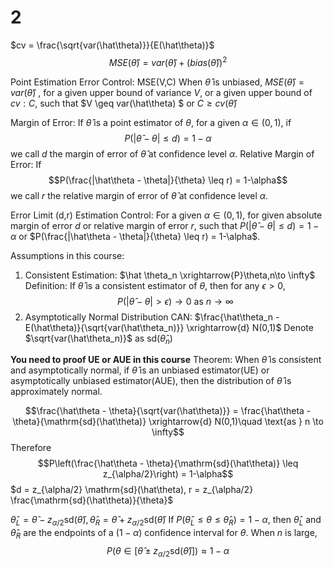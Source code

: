 # 2
$cv = \frac{\sqrt{var(\hat\theta)}}{E(\hat\theta)}$
$$MSE(\hat{\theta}) = var(\hat{\theta}) + (bias(\hat{\theta}))^2$$

Point Estimation Error Control: MSE(V,C)
When $\hat\theta$ is unbiased, $MSE(\hat\theta) = var(\hat\theta)$ , for a given upper bound of variance $V$, or a given upper bound of $cv: C$, such that $V \geq var(\hat\theta) $ or $C \geq cv(\hat\theta)$

Margin of Error:
If $\hat \theta$ is a point estimator of $\theta$, for a given $\alpha \in (0,1)$, if $$P(|\hat\theta - \theta| \leq d) = 1-\alpha$$ we call $d$ the margin of error of $\hat\theta$ at confidence level $\alpha$. 
Relative Margin of Error:
If $$P(\frac{|\hat\theta - \theta|}{\theta} \leq r) = 1-\alpha$$ we call $r$ the relative margin of error of $\hat\theta$ at confidence level $\alpha$. 

Error Limit (d,r) Estimation Control:
For a given $\alpha \in (0,1)$, for given absolute margin of error $d$ or relative margin of error $r$, such that $P(|\hat\theta - \theta| \leq d) = 1-\alpha$ or $P(\frac{|\hat\theta - \theta|}{\theta} \leq r) = 1-\alpha$.

Assumptions in this course:
1. Consistent Estimation: $\hat \theta_n \xrightarrow{P}\theta,n\to \infty$
Definition: If $\hat\theta$ is a consistent estimator of $\theta$, then for any $\epsilon > 0$,
$$P(|\hat\theta - \theta| > \epsilon) \to 0 \text{ as } n \to \infty$$
2. Asymptotically Normal Distribution CAN: $\frac{\hat\theta_n - E(\hat\theta)}{\sqrt{var(\hat\theta_n)}} \xrightarrow{d} N(0,1)$ 
Denote $\sqrt{var(\hat\theta_n)}$ as $\mathrm{sd}(\hat\theta_n)$

**You need to proof UE or AUE in this course**
Theorem: When $\hat\theta$ is consistent and asymptotically normal, if $\hat \theta$ is an unbiased estimator(UE) or asymptotically unbiased estimator(AUE), then the distribution of $\hat\theta$ is approximately normal.

$$\frac{\hat\theta - \theta}{\sqrt{var(\hat\theta)}} = \frac{\hat\theta - \theta}{\mathrm{sd}(\hat\theta)} \xrightarrow{d} N(0,1)\quad \text{as } n \to \infty$$
Therefore $$P\left(\frac{\hat\theta - \theta}{\mathrm{sd}(\hat\theta)} \leq z_{\alpha/2}\right) = 1-\alpha$$
$d = z_{\alpha/2} \mathrm{sd}(\hat\theta), r = z_{\alpha/2} \frac{\mathrm{sd}(\hat\theta)}{\theta}$

$\hat\theta_L = \hat\theta - z_{\alpha/2} \mathrm{sd}(\hat\theta),\hat\theta_R = \hat\theta + z_{\alpha/2} \mathrm{sd}(\hat\theta)$
If $P(\hat\theta_L \leq \theta \leq \hat\theta_R) = 1-\alpha$, then $\hat\theta_L$ and $\hat\theta_R$ are the endpoints of a $(1-\alpha)$ confidence interval for $\theta$.
When $n$ is large, $$P(\theta \in [\hat\theta \pm z_{\alpha/2} \mathrm{sd}(\hat\theta)]) \approx 1-\alpha$$






